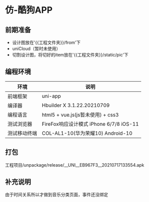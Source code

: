 # 仿-酷狗APP
## 前期准备
- 设计图放在'{{工程文件夹}}/from'下
- uniCloud（暂时未使用）
- 切割设计图，将切好的item放在'{{工程文件夹}}/static/pic'下

## 编程环境
|  环境   | 说明  |
|  ----  | ----  |
| 前端框架  | uni-app |
| 编译器  | Hbuilder X 3.1.22.20210709 |
| 编程语言  | html5 + vue.js(js暂未使用) + css3 |
| 测试浏览器  | FireFox响应设计模式   iPhone 6/7/8   iOS-11 |
| 测试移动终端  | COL-AL1-10(华为荣耀10)  Android-10|

## 打包
工程项目/unpackage/release/__UNI__EB967F3__20210717133554.apk

## 补充说明
由于时间关系所以才做到音乐分类页面，事件还没绑定